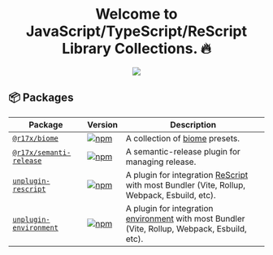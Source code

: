 <div align="center">

<h1>Welcome to JavaScript/TypeScript/ReScript Library Collections. 🔥</h1>

<a href="https://codecov.io/gh/r17x/js" > 
 <img src="https://codecov.io/gh/r17x/js/graph/badge.svg?token=82OM287JDR"/> 
</a>

</div>

## 📦 Packages

| Package | Version | Description |
| ------- | ------- | ----------- |
| [`@r17x/biome`](./packages/biome) | [![npm](https://img.shields.io/npm/v/@r17x/biome?color=a1b858&label=)](https://www.npmjs.com/package/@r17x/biome) | A collection of [biome](https://biomejs.dev/) presets.
| [`@r17x/semanti-release`](./packages/semantic-release) | [![npm](https://img.shields.io/npm/v/@r17x/semantic-release?color=a1b858&label=)](https://www.npmjs.com/package/@r17x/semantic-release) | A semantic-release plugin for managing release.
| [`unplugin-rescript`](./packages/unplugin-rescript) | [![npm](https://img.shields.io/npm/v/unplugin-rescript?color=a1b858&label=)](https://www.npmjs.com/package/unplugin-rescript) | A plugin for integration [ReScript](https://rescript-lang.org/) with most Bundler (Vite, Rollup, Webpack, Esbuild, etc).
| [`unplugin-environment`](./packages/unplugin-environment) | [![npm](https://img.shields.io/npm/v/unplugin-environment?color=a1b858&label=)](https://www.npmjs.com/package/unplugin-environment) | A plugin for integration [environment](https://github.com/r17x/environment) with most Bundler (Vite, Rollup, Webpack, Esbuild, etc).
